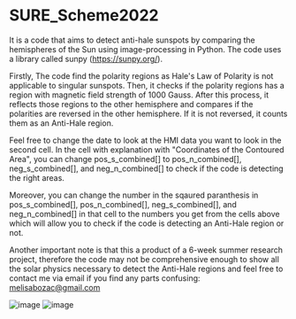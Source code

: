 # SURE_Scheme2022
It is a code that aims to detect anti-hale sunspots by comparing the hemispheres of the Sun using image-processing in Python. The code uses a library called sunpy (https://sunpy.org/).

Firstly, The code find the polarity regions as Hale's Law of Polarity is not applicable to singular sunspots. Then, it checks if the polarity regions has a region with magnetic field strength of 1000 Gauss. After this process, it reflects those regions to the other hemisphere and compares if the polarities are reversed in the other hemisphere. If it is not reversed, it counts them as an Anti-Hale region. 


Feel free to change the date to look at the HMI data you want to look in the second cell.
In the cell with explanation with "Coordinates of the Contoured Area", you can change pos_s_combined[] to pos_n_combined[], neg_s_combined[], and neg_n_combined[] to check if the code is detecting the right areas.


Moreover, you can change the number in the sqaured paranthesis in pos_s_combined[], pos_n_combined[], neg_s_combined[], and neg_n_combined[] in that cell to the numbers you get from the cells above which will allow you to check if the code is detecting an Anti-Hale  region or not.


Another important note is that this a product of a 6-week summer research project, therefore the code may not be comprehensive enough to show all the solar physics necessary to detect the Anti-Hale regions and feel free to contact me via email if you find any parts confusing: melisabozac@gmail.com


![image](https://user-images.githubusercontent.com/34107944/201670007-c5576b12-5616-4bf8-baea-087ab68fef08.png)
![image](https://user-images.githubusercontent.com/34107944/201670077-abc6c865-0b12-4039-9c0e-0fa1ef80da95.png)
